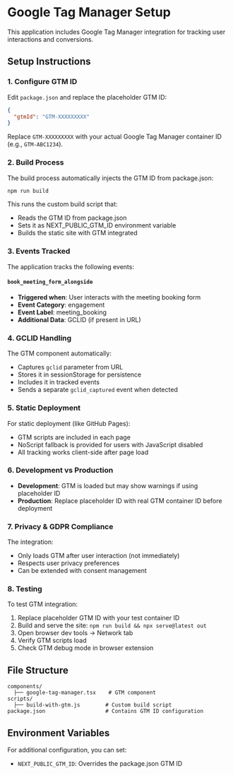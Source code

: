 # Google Tag Manager Setup

This application includes Google Tag Manager integration for tracking user interactions and conversions.

## Setup Instructions

### 1. Configure GTM ID

Edit `package.json` and replace the placeholder GTM ID:

```json
{
  "gtmId": "GTM-XXXXXXXXX"
}
```

Replace `GTM-XXXXXXXXX` with your actual Google Tag Manager container ID (e.g., `GTM-ABC1234`).

### 2. Build Process

The build process automatically injects the GTM ID from package.json:

```bash
npm run build
```

This runs the custom build script that:
- Reads the GTM ID from package.json
- Sets it as NEXT_PUBLIC_GTM_ID environment variable
- Builds the static site with GTM integrated

### 3. Events Tracked

The application tracks the following events:

#### `book_meeting_form_alongside`
- **Triggered when**: User interacts with the meeting booking form
- **Event Category**: engagement
- **Event Label**: meeting_booking
- **Additional Data**: GCLID (if present in URL)

### 4. GCLID Handling

The GTM component automatically:
- Captures `gclid` parameter from URL
- Stores it in sessionStorage for persistence
- Includes it in tracked events
- Sends a separate `gclid_captured` event when detected

### 5. Static Deployment

For static deployment (like GitHub Pages):
- GTM scripts are included in each page
- NoScript fallback is provided for users with JavaScript disabled
- All tracking works client-side after page load

### 6. Development vs Production

- **Development**: GTM is loaded but may show warnings if using placeholder ID
- **Production**: Replace placeholder ID with real GTM container ID before deployment

### 7. Privacy & GDPR Compliance

The integration:
- Only loads GTM after user interaction (not immediately)
- Respects user privacy preferences
- Can be extended with consent management

### 8. Testing

To test GTM integration:
1. Replace placeholder GTM ID with your test container ID
2. Build and serve the site: `npm run build && npx serve@latest out`
3. Open browser dev tools → Network tab
4. Verify GTM scripts load
5. Check GTM debug mode in browser extension

## File Structure

```
components/
  ├── google-tag-manager.tsx    # GTM component
scripts/
  ├── build-with-gtm.js        # Custom build script
package.json                   # Contains GTM ID configuration
```

## Environment Variables

For additional configuration, you can set:
- `NEXT_PUBLIC_GTM_ID`: Overrides the package.json GTM ID